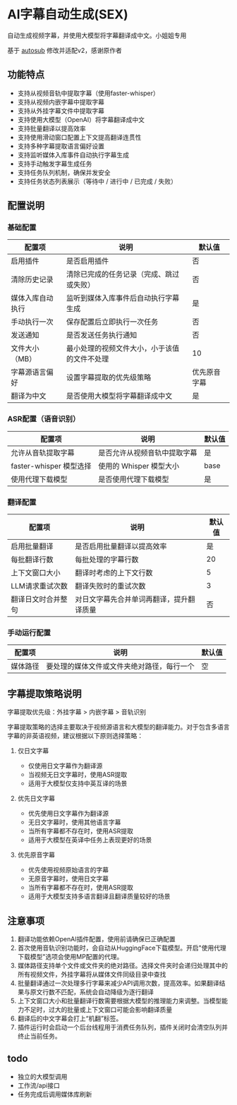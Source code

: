 # AI字幕自动生成(SEX)

自动生成视频字幕，并使用大模型将字幕翻译成中文。小姐姐专用

基于 [autosub](https://github.com/lightolly/MoviePilot-Plugins) 修改并适配v2，感谢原作者

## 功能特点

- 支持从视频音轨中提取字幕（使用faster-whisper）
- 支持从视频内嵌字幕中提取字幕
- 支持从外挂字幕文件中提取字幕
- 支持使用大模型（OpenAI）将字幕翻译成中文
- 支持批量翻译以提高效率
- 支持使用滑动窗口配置上下文提高翻译连贯性
- 支持多种字幕提取语言偏好设置
- 支持监听媒体入库事件自动执行字幕生成
- 支持手动触发字幕生成任务
- 支持任务队列机制，确保并发安全
- 支持任务状态列表展示（等待中 / 进行中 / 已完成 / 失败）

## 配置说明

### 基础配置

| 配置项      | 说明                     | 默认值    |
|----------|------------------------|--------|
| 启用插件     | 是否启用插件                 | 否      |
| 清除历史记录   | 清除已完成的任务记录（完成、跳过或失败）   | 否      |
| 媒体入库自动执行 | 监听到媒体入库事件后自动执行字幕生成     | 是      |
| 手动执行一次   | 保存配置后立即执行一次任务          | 否      |
| 发送通知     | 是否发送任务执行通知             | 否      |
| 文件大小（MB） | 最小处理的视频文件大小，小于该值的文件不处理 | 10     |
| 字幕源语言偏好  | 设置字幕提取的优先级策略           | 优先原音字幕 |
| 翻译为中文    | 是否使用大模型将字幕翻译成中文        | 是      |

### ASR配置（语音识别）

| 配置项                 | 说明               | 默认值  |
|---------------------|------------------|------|
| 允许从音轨提取字幕           | 是否允许从视频音轨中提取字幕   | 是    |
| faster-whisper 模型选择 | 使用的 Whisper 模型大小 | base |
| 使用代理下载模型            | 是否使用代理下载模型       | 是    |

### 翻译配置

| 配置项       | 说明                   | 默认值 | 
|-----------|----------------------|-----|
| 启用批量翻译    | 是否启用批量翻译以提高效率        | 是   | 
| 每批翻译行数    | 每批处理的字幕行数            | 20  | 
| 上下文窗口大小   | 翻译时考虑的上下文行数          | 5   | 
| LLM请求重试次数 | 翻译失败时的重试次数           | 3   |
| 翻译日文时合并整句 | 对日文字幕先合并单词再翻译，提升翻译质量 | 否   |

### 手动运行配置

| 配置项  | 说明                    | 默认值 |
|------|-----------------------|-----|
| 媒体路径 | 要处理的媒体文件或文件夹绝对路径，每行一个 | 空   | 

## 字幕提取策略说明

字幕提取优先级：外挂字幕 > 内嵌字幕 > 音轨识别

字幕提取策略的选择主要取决于视频源语言和大模型的翻译能力。对于包含多语言字幕的非英语视频，建议根据以下原则选择策略：

1. 仅日文字幕
    - 仅使用日文字幕作为翻译源
    - 当视频无日文字幕时，使用ASR提取
    - 适用于大模型仅支持中英互译的场景

2. 优先日文字幕
    - 优先使用日文字幕作为翻译源
    - 无日文字幕时，使用其他语言字幕
    - 当所有字幕都不存在时，使用ASR提取
    - 适用于大模型在英译中任务上表现更好的场景

3. 优先原音字幕
    - 优先使用视频原始语言的字幕
    - 无原音字幕时，使用日文字幕
    - 当所有字幕都不存在时，使用ASR提取
    - 适用于大模型支持多语言翻译且翻译质量较好的场景

## 注意事项

1. 翻译功能依赖OpenAI插件配置，使用前请确保已正确配置
2. 首次使用音轨识别功能时，会自动从HuggingFace下载模型。开启"使用代理下载模型"选项会使用MP配置的代理。
3. 媒体路径支持单个文件或文件夹的绝对路径。选择文件夹时会递归处理其中的所有视频文件，外挂字幕将从媒体文件同级目录中查找
4. 批量翻译通过一次处理多行字幕来减少API调用次数，提高效率。如果翻译结果与原文行数不匹配，系统会自动降级为逐行翻译
5. 上下文窗口大小和批量翻译行数需要根据大模型的推理能力来调整。当模型能力不足时，过大的批量或上下文窗口可能会影响翻译质量
6. 翻译后的中文字幕会打上“机翻”标签。
7. 插件运行时会启动一个后台线程用于消费任务队列，插件关闭时会清空队列并终止当前任务。


## todo

- 独立的大模型调用
- 工作流/api接口
- 任务完成后调用媒体库刷新